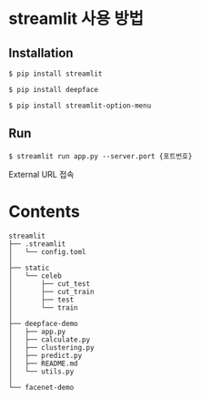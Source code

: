 # streamlit 사용 방법

## Installation

```shell
$ pip install streamlit
```

```shell
$ pip install deepface
```

```shell
$ pip install streamlit-option-menu
```

## Run

```shell
$ streamlit run app.py --server.port {포트번호}
```

External URL 접속

# Contents

```
streamlit
├── .streamlit
│   └── config.toml
│
├── static
│   └── celeb
│       ├── cut_test
│       ├── cut_train
│       ├── test
│       └── train
│
├── deepface-demo
│   ├── app.py
│   ├── calculate.py
│   ├── clustering.py
│   ├── predict.py
│   ├── README.md
│   └── utils.py
│
└── facenet-demo

```
